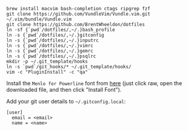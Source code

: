 ```
brew install macvim bash-completion ctags ripgrep fzf
git clone https://github.com/VundleVim/Vundle.vim.git ~/.vim/bundle/Vundle.vim
git clone https://github.com/BrentWheeldon/dotfiles
ln -sf {`pwd`/dotfiles/,~/.}bash_profile
ln -s {`pwd`/dotfiles/,~/.}gitconfig
ln -s {`pwd`/dotfiles/,~/.}inputrc
ln -s {`pwd`/dotfiles/,~/.}vimrc
ln -s {`pwd`/dotfiles/,~/.}gemrc
ln -s {`pwd`/dotfiles/,~/.}psqlrc
mkdir -p ~/.git_template/hooks
ln -s `pwd`/git_hooks/* ~/.git_template/hooks/
vim -c "PluginInstall" -c "qa"
```

Install the `Menlo for Powerline` font from [here](https://github.com/abertsch/Menlo-for-Powerline/blob/master/Menlo%20for%20Powerline.ttf) (just click raw, open the downloaded file, and then click "Install Font").

Add your git user details to `~/.gitconfig.local`:

```
[user]
  email = <email>
  name = <name>
```
